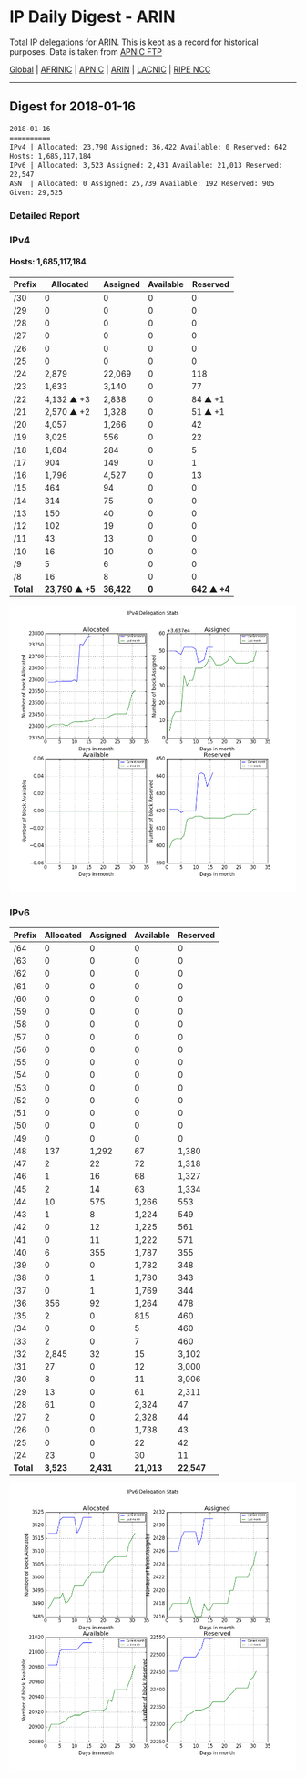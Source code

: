 # IP Daily Digest - ARIN 

Total IP delegations for ARIN. This is kept as a record for historical purposes. Data is taken from [APNIC FTP](https://ftp.apnic.net/)

[Global](https://github.com/csmets/IP-Daily-Digest) | [AFRINIC](https://github.com/csmets/IP-Daily-Digest/tree/master/archives/AFRINIC) | [APNIC](https://github.com/csmets/IP-Daily-Digest/tree/master/archives/APNIC) | [ARIN](https://github.com/csmets/IP-Daily-Digest/tree/master/archives/ARIN) | [LACNIC](https://github.com/csmets/IP-Daily-Digest/tree/master/archives/LACNIC) | [RIPE NCC](https://github.com/csmets/IP-Daily-Digest/tree/master/archives/RIPE_NCC)

---

## Digest for 2018-01-16
```
2018-01-16
==========
IPv4 | Allocated: 23,790 Assigned: 36,422 Available: 0 Reserved: 642 Hosts: 1,685,117,184
IPv6 | Allocated: 3,523 Assigned: 2,431 Available: 21,013 Reserved: 22,547
ASN  | Allocated: 0 Assigned: 25,739 Available: 192 Reserved: 905 Given: 29,525
```

### Detailed Report

### IPv4

#### Hosts: **1,685,117,184**

| Prefix | Allocated | Assigned | Available | Reserved |
| ----- | ----- | ----- | ----- | ----- |
| /30 | 0 | 0 | 0 | 0 |
| /29 | 0 | 0 | 0 | 0 |
| /28 | 0 | 0 | 0 | 0 |
| /27 | 0 | 0 | 0 | 0 |
| /26 | 0 | 0 | 0 | 0 |
| /25 | 0 | 0 | 0 | 0 |
| /24 | 2,879 | 22,069 | 0 | 118 |
| /23 | 1,633 | 3,140 | 0 | 77 |
| /22 | 4,132 ▲ +3 | 2,838 | 0 | 84 ▲ +1 |
| /21 | 2,570 ▲ +2 | 1,328 | 0 | 51 ▲ +1 |
| /20 | 4,057 | 1,266 | 0 | 42 |
| /19 | 3,025 | 556 | 0 | 22 |
| /18 | 1,684 | 284 | 0 | 5 |
| /17 | 904 | 149 | 0 | 1 |
| /16 | 1,796 | 4,527 | 0 | 13 |
| /15 | 464 | 94 | 0 | 0 |
| /14 | 314 | 75 | 0 | 0 |
| /13 | 150 | 40 | 0 | 0 |
| /12 | 102 | 19 | 0 | 0 |
| /11 | 43 | 13 | 0 | 0 |
| /10 | 16 | 10 | 0 | 0 |
| /9 | 5 | 6 | 0 | 0 |
| /8 | 16 | 8 | 0 | 0 |
| **Total** | **23,790 ▲ +5** | **36,422** | **0** | **642 ▲ +4** |

![ipv4-stats](ipv4-figure.png)

### IPv6

| Prefix | Allocated | Assigned | Available | Reserved |
| ----- | ----- | ----- | ----- | ----- |
| /64 | 0 | 0 | 0 | 0 |
| /63 | 0 | 0 | 0 | 0 |
| /62 | 0 | 0 | 0 | 0 |
| /61 | 0 | 0 | 0 | 0 |
| /60 | 0 | 0 | 0 | 0 |
| /59 | 0 | 0 | 0 | 0 |
| /58 | 0 | 0 | 0 | 0 |
| /57 | 0 | 0 | 0 | 0 |
| /56 | 0 | 0 | 0 | 0 |
| /55 | 0 | 0 | 0 | 0 |
| /54 | 0 | 0 | 0 | 0 |
| /53 | 0 | 0 | 0 | 0 |
| /52 | 0 | 0 | 0 | 0 |
| /51 | 0 | 0 | 0 | 0 |
| /50 | 0 | 0 | 0 | 0 |
| /49 | 0 | 0 | 0 | 0 |
| /48 | 137 | 1,292 | 67 | 1,380 |
| /47 | 2 | 22 | 72 | 1,318 |
| /46 | 1 | 16 | 68 | 1,327 |
| /45 | 2 | 14 | 63 | 1,334 |
| /44 | 10 | 575 | 1,266 | 553 |
| /43 | 1 | 8 | 1,224 | 549 |
| /42 | 0 | 12 | 1,225 | 561 |
| /41 | 0 | 11 | 1,222 | 571 |
| /40 | 6 | 355 | 1,787 | 355 |
| /39 | 0 | 0 | 1,782 | 348 |
| /38 | 0 | 1 | 1,780 | 343 |
| /37 | 0 | 1 | 1,769 | 344 |
| /36 | 356 | 92 | 1,264 | 478 |
| /35 | 2 | 0 | 815 | 460 |
| /34 | 0 | 0 | 5 | 460 |
| /33 | 2 | 0 | 7 | 460 |
| /32 | 2,845 | 32 | 15 | 3,102 |
| /31 | 27 | 0 | 12 | 3,000 |
| /30 | 8 | 0 | 11 | 3,006 |
| /29 | 13 | 0 | 61 | 2,311 |
| /28 | 61 | 0 | 2,324 | 47 |
| /27 | 2 | 0 | 2,328 | 44 |
| /26 | 0 | 0 | 1,738 | 43 |
| /25 | 0 | 0 | 22 | 42 |
| /24 | 23 | 0 | 30 | 11 |
| **Total** | **3,523** | **2,431** | **21,013** | **22,547** |

![ipv6-stats](ipv6-figure.png)